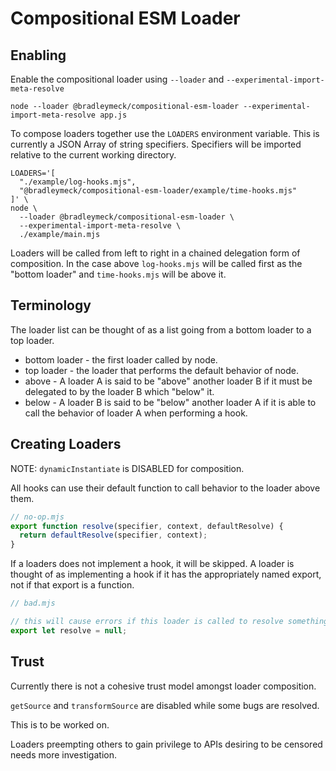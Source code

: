 # Compositional ESM Loader

## Enabling

Enable the compositional loader using `--loader` and `--experimental-import-meta-resolve`

```console
node --loader @bradleymeck/compositional-esm-loader --experimental-import-meta-resolve app.js
```

To compose loaders together use the `LOADERS` environment variable.
This is currently a JSON Array of string specifiers.
Specifiers will be imported relative to the current working directory.

```console
LOADERS='[
  "./example/log-hooks.mjs",
  "@bradleymeck/compositional-esm-loader/example/time-hooks.mjs"
]' \
node \
  --loader @bradleymeck/compositional-esm-loader \
  --experimental-import-meta-resolve \
  ./example/main.mjs
```

Loaders will be called from left to right in a chained delegation form of composition. In the case above `log-hooks.mjs` will be called first as the "bottom loader" and `time-hooks.mjs` will be above it.

## Terminology

The loader list can be thought of as a list going from a bottom loader to a top loader.

* bottom loader - the first loader called by node.
* top loader - the loader that performs the default behavior of node.
* above - A loader A is said to be "above" another loader B if it must be delegated to by the loader B which "below" it.
* below - A loader B is said to be "below" another loader A if it is able to call the behavior of loader A when performing a hook.

## Creating Loaders

NOTE: `dynamicInstantiate` is DISABLED for composition.

All hooks can use their default function to call behavior to the loader above them.

```mjs
// no-op.mjs
export function resolve(specifier, context, defaultResolve) {
  return defaultResolve(specifier, context);
}
```

If a loaders does not implement a hook, it will be skipped. A loader is thought of as implementing a hook if it has the appropriately named export, not if that export is a function.

```mjs
// bad.mjs

// this will cause errors if this loader is called to resolve something
export let resolve = null;
```

## Trust

Currently there is not a cohesive trust model amongst loader composition.

`getSource` and `transformSource` are disabled while some bugs are resolved.

This is to be worked on.

Loaders preempting others to gain privilege to APIs desiring to be censored needs more investigation.
